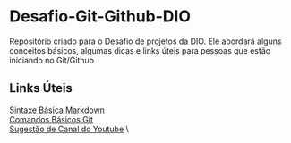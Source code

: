 # Desafio-Git-Github-DIO
Repositório criado para o Desafio de projetos da DIO. Ele abordará alguns conceitos básicos, algumas dicas e links úteis para pessoas que estão iniciando no Git/Github


## Links Úteis
[Sintaxe Básica Markdown](https://www.markdownguide.org/basic-syntax/)\
[Comandos Básicos Git](https://www.hostinger.com.br/tutoriais/comandos-basicos-de-git?ppc_campaign=google_performance_max&gclid=CjwKCAiApfeQBhAUEiwA7K_UH0a-AskAuLipZQqeAkr2oC2qaE4R8iQ3xgK9zqt1n6BTrUvQQSSu_RoCE98QAvD_BwE)\
[Sugestão de Canal do Youtube](https://www.youtube.com/c/DigitalInnovationOne) \
